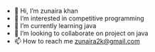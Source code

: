- 👋 Hi, I’m zunaira khan
- 👀 I’m interested in competitive programming 
- 🌱 I’m currently learning java
- 💞️ I’m looking to collaborate on project on java
- 📫 How to reach me zunaira2k@gmail.com 

<!---
zunaira2k/zunaira2k is a ✨ special ✨ repository because its `README.md` (this file) appears on your GitHub profile.
You can click the Preview link to take a look at your changes.
--->
